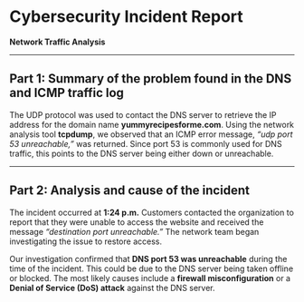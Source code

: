 # Cybersecurity Incident Report  
**Network Traffic Analysis**

---

## Part 1: Summary of the problem found in the DNS and ICMP traffic log

The UDP protocol was used to contact the DNS server to retrieve the IP address for the domain name **yummyrecipesforme.com**. Using the network analysis tool **tcpdump**, we observed that an ICMP error message, _“udp port 53 unreachable,”_ was returned. Since port 53 is commonly used for DNS traffic, this points to the DNS server being either down or unreachable.

---

## Part 2: Analysis and cause of the incident

The incident occurred at **1:24 p.m.** Customers contacted the organization to report that they were unable to access the website and received the message _“destination port unreachable.”_ The network team began investigating the issue to restore access.  

Our investigation confirmed that **DNS port 53 was unreachable** during the time of the incident. This could be due to the DNS server being taken offline or blocked. The most likely causes include a **firewall misconfiguration** or a **Denial of Service (DoS) attack** against the DNS server.
